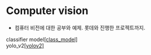 # Computer vision
- 컴퓨터 비전에 대한 공부와 예제. 롯데와 진행한 프로젝트까지.

classifier model[[class_model]](https://nbviewer.jupyter.org/gist/gihyunkim/287ca2ac05cd00155c4558bc3a76c97d)  
yolo_v2[[yolov2]](https://nbviewer.jupyter.org/gist/gihyunkim/f18a86dd5bb17fcaf6762eb8b1b68726)
